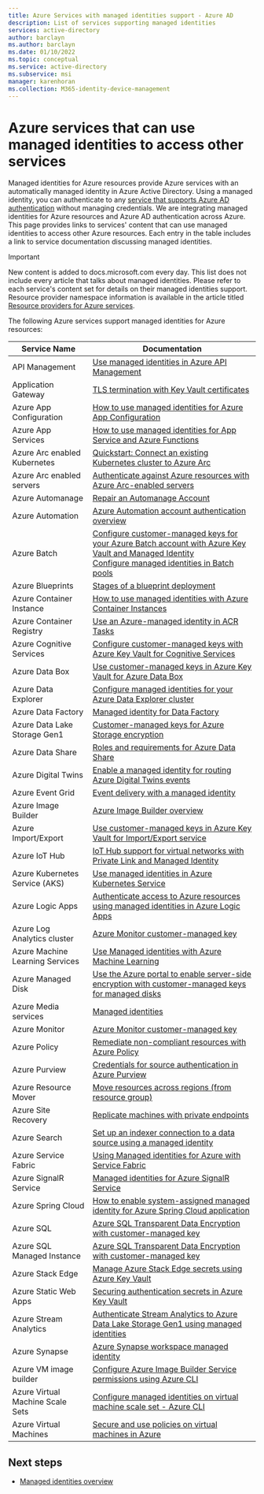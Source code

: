 ```yaml
---
title: Azure Services with managed identities support - Azure AD
description: List of services supporting managed identities
services: active-directory
author: barclayn
ms.author: barclayn
ms.date: 01/10/2022
ms.topic: conceptual
ms.service: active-directory
ms.subservice: msi
manager: karenhoran
ms.collection: M365-identity-device-management
---
```


# Azure services that can use managed identities to access other services

Managed identities for Azure resources provide Azure services with an automatically managed identity in Azure Active Directory. Using a managed identity, you can authenticate to any [service that supports Azure AD authentication](services-azure-active-directory-support.md) without managing credentials. We are integrating managed identities for Azure resources and Azure AD authentication across Azure. This page provides links to services' content that can use managed identities to access other Azure resources. Each entry in the table includes a link to service documentation discussing managed identities.

>[!IMPORTANT]
> New content is added to docs.microsoft.com every day. This list does not include every article that talks about managed identities. Please refer to each service's content set for details on their managed identities support. Resource provider namespace information is available in the article titled [Resource providers for Azure services](../../azure-resource-manager/management/azure-services-resource-providers.md).

The following Azure services support managed identities for Azure resources:


| Service Name                    |  Documentation                                                                                                                                                                                |
|---------------------------------|----------------------------------------------------------------------------------------------------------------------------------------------------------------------------------------------|
| API Management                  | [Use managed identities in Azure API Management](../../api-management/api-management-howto-use-managed-service-identity.md)                                                                                            |
| Application Gateway             | [TLS termination with Key Vault certificates](../../application-gateway/key-vault-certs.md)                                                                                                             |
| Azure App Configuration         | [How to use managed identities for Azure App Configuration](../../azure-app-configuration/overview-managed-identity.md)                                                                                                           |
| Azure App Services              | [How to use managed identities for App Service and Azure Functions](../../app-service/overview-managed-identity.md)    |     
| Azure Arc enabled Kubernetes    | [Quickstart: Connect an existing Kubernetes cluster to Azure Arc](../../azure-arc/kubernetes/quickstart-connect-cluster.md)                                                                                                   |
| Azure Arc enabled servers       | [Authenticate against Azure resources with Azure Arc-enabled servers](../../azure-arc/servers/managed-identity-authentication.md)                                                                                                 |
| Azure Automanage                | [Repair an Automanage Account](../../automanage/repair-automanage-account.md)                                                                     |
| Azure Automation                | [Azure Automation account authentication overview](../../automation/automation-security-overview.md#managed-identities)                                       |
| Azure Batch                     | [Configure customer-managed keys for your Azure Batch account with Azure Key Vault and Managed Identity](../../batch/batch-customer-managed-key.md)  </BR> [Configure managed identities in Batch pools](../../batch/managed-identity-pools.md)          |
| Azure Blueprints                | [Stages of a blueprint deployment](../../governance/blueprints/concepts/deployment-stages.md)                              |
| Azure Container Instance        | [How to use managed identities with Azure Container Instances](../../container-instances/container-instances-managed-identity.md)                                                                                          |
| Azure Container Registry        | [Use an Azure-managed identity in ACR Tasks](../../container-registry/container-registry-tasks-authentication-managed-identity.md)                                                                       |
| Azure Cognitive Services        | [Configure customer-managed keys with Azure Key Vault for Cognitive Services](../../cognitive-services/encryption/cognitive-services-encryption-keys-portal.md)                                                                          |
| Azure Data Box                  | [Use customer-managed keys in Azure Key Vault for Azure Data Box](../../databox/data-box-customer-managed-encryption-key-portal.md)                                                                                             |
| Azure Data Explorer             | [Configure managed identities for your Azure Data Explorer cluster](/azure/data-explorer/configure-managed-identities-cluster?tabs=portal)                                                                                                     |
| Azure Data Factory              | [Managed identity for Data Factory](../../data-factory/data-factory-service-identity.md)                                                                                                           |
| Azure Data Lake Storage Gen1    | [Customer-managed keys for Azure Storage encryption](../../storage/common/customer-managed-keys-overview.md)                                                                                                  |
| Azure Data Share                | [Roles and requirements for Azure Data Share](../../data-share/concepts-roles-permissions.md)                                                                                                             |
| Azure Digital Twins             | [Enable a managed identity for routing Azure Digital Twins events](../../digital-twins/how-to-enable-managed-identities-portal.md)                                                                                            |
| Azure Event Grid                | [Event delivery with a managed identity](../../event-grid/managed-service-identity.md)
| Azure Image Builder             | [Azure Image Builder overview](../../virtual-machines/image-builder-overview.md#permissions)                                                                                                    |
| Azure Import/Export             | [Use customer-managed keys in Azure Key Vault for Import/Export service](../../import-export/storage-import-export-encryption-key-portal.md)      
| Azure IoT Hub                   | [IoT Hub support for virtual networks with Private Link and Managed Identity](../../iot-hub/virtual-network-support.md)                                                                               |
| Azure Kubernetes Service (AKS)  | [Use managed identities in Azure Kubernetes Service](../../aks/use-managed-identity.md)                                                                                                                           |
| Azure Logic Apps                | [Authenticate access to Azure resources using managed identities in Azure Logic Apps](../../logic-apps/create-managed-service-identity.md)                                                                                                       |
| Azure Log Analytics cluster     | [Azure Monitor customer-managed key](../../azure-monitor/logs/customer-managed-keys.md)
| Azure Machine Learning Services | [Use Managed identities with Azure Machine Learning](../../machine-learning/how-to-use-managed-identities.md?tabs=python)                                                                                         |
| Azure Managed Disk              | [Use the Azure portal to enable server-side encryption with customer-managed keys for managed disks](../../virtual-machines/disks-enable-customer-managed-keys-portal.md)                                                                                        |
| Azure Media services            | [Managed identities](../../media-services/latest/concept-managed-identities.md) |
| Azure Monitor                   | [Azure Monitor customer-managed key](../../azure-monitor/logs/customer-managed-keys.md?tabs=portal)                                                                                              |
| Azure Policy                    | [Remediate non-compliant resources with Azure Policy](../../governance/policy/how-to/remediate-resources.md)      |
| Azure Purview                   | [Credentials for source authentication in Azure Purview](../../purview/manage-credentials.md)                                                                                                                          |
| Azure Resource Mover            | [Move resources across regions (from resource group)](../../resource-mover/move-region-within-resource-group.md)
| Azure Site Recovery             | [Replicate machines with private endpoints](../../site-recovery/azure-to-azure-how-to-enable-replication-private-endpoints.md#enable-the-managed-identity-for-the-vault)                                  |
| Azure Search                    | [Set up an indexer connection to a data source using a managed identity](../../search/search-howto-managed-identities-data-sources.md)                                                                                            |
| Azure Service Fabric            | [Using Managed identities for Azure with Service Fabric](../../service-fabric/concepts-managed-identity.md)                                                                                                        |
| Azure SignalR Service           | [Managed identities for Azure SignalR Service](../../azure-signalr/howto-use-managed-identity.md)                                                                                                     |
| Azure Spring Cloud              | [How to enable system-assigned managed identity for Azure Spring Cloud application](../../spring-cloud/how-to-enable-system-assigned-managed-identity.md) |
| Azure SQL                       | [Azure SQL Transparent Data Encryption with customer-managed key](../../azure-sql/database/transparent-data-encryption-byok-overview.md)                                                                                     |
| Azure SQL Managed Instance      | [Azure SQL Transparent Data Encryption with customer-managed key](../../azure-sql/database/transparent-data-encryption-byok-overview.md)                                                                                       |
| Azure Stack Edge                | [Manage Azure Stack Edge secrets using Azure Key Vault](../../databox-online/azure-stack-edge-gpu-activation-key-vault.md#recover-managed-identity-access)
| Azure Static Web Apps           | [Securing authentication secrets in Azure Key Vault](../../static-web-apps/key-vault-secrets.md)
| Azure Stream Analytics          | [Authenticate Stream Analytics to Azure Data Lake Storage Gen1 using managed identities](../../stream-analytics/stream-analytics-managed-identities-adls.md)                                                                                         |
| Azure Synapse                   | [Azure Synapse workspace managed identity](../../synapse-analytics/security/synapse-workspace-managed-identity.md)                                                                                         |
| Azure VM image builder          | [Configure Azure Image Builder Service permissions using Azure CLI](../../virtual-machines/linux/image-builder-permissions-cli.md#using-managed-identity-for-azure-storage-access)|
| Azure Virtual Machine Scale Sets      | [Configure managed identities on virtual machine scale set - Azure CLI](qs-configure-cli-windows-vmss.md)                                                                  |
| Azure Virtual Machines                | [Secure and use policies on virtual machines in Azure](../../virtual-machines/windows/security-policy.md#managed-identities-for-azure-resources)                                                                  |

## Next steps

- [Managed identities overview](Overview.md)